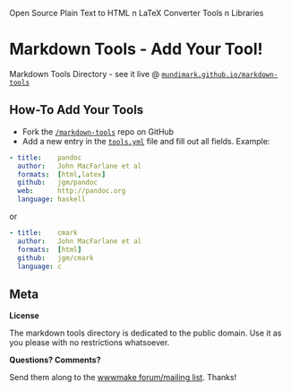 Open Source Plain Text to HTML n LaTeX Converter Tools n Libraries

# Markdown Tools - Add Your Tool!

Markdown Tools Directory - see it live @ [`mundimark.github.io/markdown-tools`](http://mundimark.github.io/markdown-tools)


## How-To Add Your Tools

* Fork the [`/markdown-tools`](https://github.com/mundimark/markdown-tools) repo on GitHub
* Add a new entry in the [`tools.yml`](https://github.com/mundimark/markdown-tools/blob/master/tools.yml) file and fill out all fields.
  Example:

``` yaml
- title:    pandoc
  author:   John MacFarlane et al
  formats:  [html,latex]
  github:   jgm/pandoc
  web:      http://pandoc.org
  language: haskell
```

or

``` yaml
- title:    cmark
  author:   John MacFarlane et al
  formats:  [html]
  github:   jgm/cmark
  language: c
```


## Meta

**License**

The markdown tools directory is dedicated to the public domain.
Use it as you please with no restrictions whatsoever.

**Questions? Comments?**

Send them along to the [wwwmake forum/mailing list](http://groups.google.com/group/wwwmake). Thanks!

